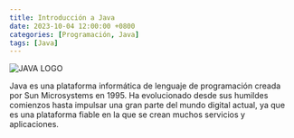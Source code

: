 ```yaml
---
title: Introducción a Java
date: 2023-10-04 12:00:00 +0800
categories: [Programación, Java]
tags: [Java]
---
```


![JAVA LOGO](https://cdn.icon-icons.com/icons2/2699/PNG/512/java_horizontal_logo_icon_167858.png)

Java es una plataforma informática de lenguaje de programación creada por Sun Microsystems en 1995. Ha evolucionado desde sus humildes comienzos hasta impulsar una gran parte del mundo digital actual, ya que es una plataforma fiable en la que se crean muchos servicios y aplicaciones.